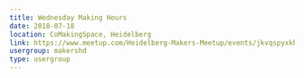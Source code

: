 ```yaml
---
title: Wednesday Making Hours
date: 2018-07-18
location: CoMakingSpace, Heidelberg
link: https://www.meetup.com/Heidelberg-Makers-Meetup/events/jkvqspyxkbxb/
usergroup: makershd
type: usergroup
---
```

